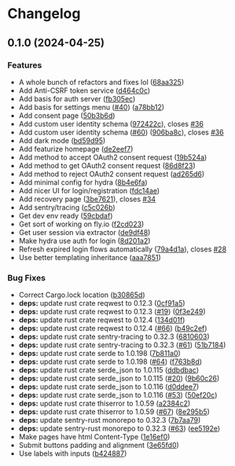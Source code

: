 # Changelog

## 0.1.0 (2024-04-25)


### Features

* A whole bunch of refactors and fixes lol ([68aa325](https://github.com/YuiYukihira/featurize/commit/68aa325743b0650e6652e0fae840246dad28a24c))
* Add Anti-CSRF token service ([d464c0c](https://github.com/YuiYukihira/featurize/commit/d464c0c64d515666ea4820845f8b5f8f37a9eb93))
* Add basis for auth server ([fb305ec](https://github.com/YuiYukihira/featurize/commit/fb305ec321a17184af96dd499d1c2376ad36c0ce))
* Add basis for settings menu ([#40](https://github.com/YuiYukihira/featurize/issues/40)) ([a78bb12](https://github.com/YuiYukihira/featurize/commit/a78bb120cd0d35cb6914882cb921a1ffc237ec65))
* Add consent page ([50b3b6d](https://github.com/YuiYukihira/featurize/commit/50b3b6d7fdcba58b341b06122aa3663e9ce418a2))
* Add custom user identity schema ([972422c](https://github.com/YuiYukihira/featurize/commit/972422cfbd92eaefa4a5b176ea9016a7fb96b306)), closes [#36](https://github.com/YuiYukihira/featurize/issues/36)
* Add custom user identity schema ([#60](https://github.com/YuiYukihira/featurize/issues/60)) ([906ba8c](https://github.com/YuiYukihira/featurize/commit/906ba8c9045e5b8c611e1ae175e93d0e79bdb0e8)), closes [#36](https://github.com/YuiYukihira/featurize/issues/36)
* Add dark mode ([bd59d95](https://github.com/YuiYukihira/featurize/commit/bd59d95b10dd4b28564e492e9b14a184563a4035))
* Add featurize homepage ([de2eef7](https://github.com/YuiYukihira/featurize/commit/de2eef7e63fc22f78754a028dd4039d80c8e9c45))
* Add method to accept OAuth2 consent request ([19b524a](https://github.com/YuiYukihira/featurize/commit/19b524a289f9205fd0594d369ea5b1df0625a5da))
* Add method to get OAuth2 consent request ([86d8f23](https://github.com/YuiYukihira/featurize/commit/86d8f2302622d0b12a7de329c1658cee4af1b1bb))
* Add method to reject OAuth2 consent request ([ad265d6](https://github.com/YuiYukihira/featurize/commit/ad265d6a03a979d9b514d30145a673ce1e26c167))
* Add minimal config for hydra ([8b4e6fa](https://github.com/YuiYukihira/featurize/commit/8b4e6fa367708f7317e98a55ba2aa428542c04e3))
* Add nicer UI for login/registration ([fdc14ae](https://github.com/YuiYukihira/featurize/commit/fdc14aea6b8bf6b1f70c11229e11a1a5bc4d7f1c))
* Add recovery page ([3be7621](https://github.com/YuiYukihira/featurize/commit/3be7621941d18667cc1c5169d06ec35eb0f7fa6b)), closes [#34](https://github.com/YuiYukihira/featurize/issues/34)
* Add sentry/tracing ([c5c026b](https://github.com/YuiYukihira/featurize/commit/c5c026bf9781de3a29b338569ee0c1e9cbc911fa))
* Get dev env ready ([59cbdaf](https://github.com/YuiYukihira/featurize/commit/59cbdaf7e66494786b343e09c5c9a592315d037b))
* Get sort of working on fly.io ([f2cd023](https://github.com/YuiYukihira/featurize/commit/f2cd02301a2d46d42f76205060dd240fa7db7643))
* Get user session via extractor ([de9df48](https://github.com/YuiYukihira/featurize/commit/de9df484266d45e0a8fb8767dc1b9a9ca7e1c60b))
* Make hydra use auth for login ([8d201a2](https://github.com/YuiYukihira/featurize/commit/8d201a26b71051c82195dd35626409a041453c27))
* Refresh expired login flows automatically ([79a4d1a](https://github.com/YuiYukihira/featurize/commit/79a4d1ae260162ea81d8c62f9256f9bebc4465eb)), closes [#28](https://github.com/YuiYukihira/featurize/issues/28)
* Use better templating inheritance ([aaa7851](https://github.com/YuiYukihira/featurize/commit/aaa78511907073ebcc62c75974225c2f224cfe2b))


### Bug Fixes

* Correct Cargo.lock location ([b30865d](https://github.com/YuiYukihira/featurize/commit/b30865d4e85937929b3ecf05845607329a06d5b4))
* **deps:** update rust crate reqwest to 0.12.3 ([0cf91a5](https://github.com/YuiYukihira/featurize/commit/0cf91a52225d5c8fb7dd955e606dc14cd6b487d3))
* **deps:** update rust crate reqwest to 0.12.3 ([#19](https://github.com/YuiYukihira/featurize/issues/19)) ([0f3e249](https://github.com/YuiYukihira/featurize/commit/0f3e2497e56a67b68550ff1c0ff7c356c3caa08a))
* **deps:** update rust crate reqwest to 0.12.4 ([134d01f](https://github.com/YuiYukihira/featurize/commit/134d01fcf69cde178648876d007072c61e28e20b))
* **deps:** update rust crate reqwest to 0.12.4 ([#66](https://github.com/YuiYukihira/featurize/issues/66)) ([b49c2ef](https://github.com/YuiYukihira/featurize/commit/b49c2eff7a95d30f11bc0e852f040fbcea58c4b4))
* **deps:** update rust crate sentry-tracing to 0.32.3 ([6810603](https://github.com/YuiYukihira/featurize/commit/68106035f5289edb9d361e8ab8658bee9814f023))
* **deps:** update rust crate sentry-tracing to 0.32.3 ([#61](https://github.com/YuiYukihira/featurize/issues/61)) ([51b7184](https://github.com/YuiYukihira/featurize/commit/51b71848014a8ef0adf5bd64effebefffbc5ccca))
* **deps:** update rust crate serde to 1.0.198 ([7b811a0](https://github.com/YuiYukihira/featurize/commit/7b811a057a8b5f6d56501a8c988453f3489823b5))
* **deps:** update rust crate serde to 1.0.198 ([#64](https://github.com/YuiYukihira/featurize/issues/64)) ([f763b8d](https://github.com/YuiYukihira/featurize/commit/f763b8d2adee1fd1536f2e1329448fc4853942fc))
* **deps:** update rust crate serde_json to 1.0.115 ([ddbdbac](https://github.com/YuiYukihira/featurize/commit/ddbdbaccc69b63066c84a36c48cb38087fe0be7d))
* **deps:** update rust crate serde_json to 1.0.115 ([#20](https://github.com/YuiYukihira/featurize/issues/20)) ([9b60c26](https://github.com/YuiYukihira/featurize/commit/9b60c2687315813dd11f04620d61ec4ed0a75a49))
* **deps:** update rust crate serde_json to 1.0.116 ([d0ddee7](https://github.com/YuiYukihira/featurize/commit/d0ddee7793334c6cdecf95662277790287daa7ef))
* **deps:** update rust crate serde_json to 1.0.116 ([#53](https://github.com/YuiYukihira/featurize/issues/53)) ([50ef20c](https://github.com/YuiYukihira/featurize/commit/50ef20c13ef2036edcc6313492e35d23caf04b36))
* **deps:** update rust crate thiserror to 1.0.59 ([a2384c2](https://github.com/YuiYukihira/featurize/commit/a2384c29659dc40494c08dcd21bdc3f5692d37bf))
* **deps:** update rust crate thiserror to 1.0.59 ([#67](https://github.com/YuiYukihira/featurize/issues/67)) ([8e295b5](https://github.com/YuiYukihira/featurize/commit/8e295b5a52481039757cc90419f0493913e7fdb6))
* **deps:** update sentry-rust monorepo to 0.32.3 ([7b7aa79](https://github.com/YuiYukihira/featurize/commit/7b7aa79f0075f1f35aba876663e582a7af2ebd63))
* **deps:** update sentry-rust monorepo to 0.32.3 ([#63](https://github.com/YuiYukihira/featurize/issues/63)) ([ee5192e](https://github.com/YuiYukihira/featurize/commit/ee5192e0106711455065dc24b2ccad1053b575bd))
* Make pages have html Content-Type ([1e16ef0](https://github.com/YuiYukihira/featurize/commit/1e16ef0fd7e756e8ad89f65bdf5e4097faf54b12))
* Submit buttons padding and alignment ([3e65fd0](https://github.com/YuiYukihira/featurize/commit/3e65fd01daf4861c01c445862506922b976093c0))
* Use labels with inputs ([b424887](https://github.com/YuiYukihira/featurize/commit/b4248872a5ee742968f3cdb24f6d85f483a55a4e))
